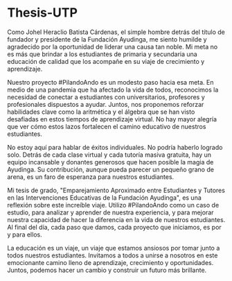 # Thesis-UTP
Como Johel Heraclio Batista Cárdenas, el simple hombre detrás del título de fundador y presidente de la Fundación Ayudinga, me siento humilde y agradecido por la oportunidad de liderar una causa tan noble. Mi meta no es más que brindar a los estudiantes de primaria y secundaria una educación de calidad que los acompañe en su viaje de crecimiento y aprendizaje.

Nuestro proyecto #PilandoAndo es un modesto paso hacia esa meta. En medio de una pandemia que ha afectado la vida de todos, reconocimos la necesidad de conectar a estudiantes con universitarios, profesores y profesionales dispuestos a ayudar. Juntos, nos proponemos reforzar habilidades clave como la aritmética y el álgebra que se han visto desafiadas en estos tiempos de aprendizaje virtual. No hay mayor alegría que ver cómo estos lazos fortalecen el camino educativo de nuestros estudiantes.

No estoy aquí para hablar de éxitos individuales. No podría haberlo logrado solo. Detrás de cada clase virtual y cada tutoría masiva gratuita, hay un equipo incansable y donantes generosos que hacen posible la magia de Ayudinga. Su contribución, aunque pueda parecer un pequeño grano de arena, es un faro de esperanza para nuestros estudiantes.

Mi tesis de grado, "Emparejamiento Aproximado entre Estudiantes y Tutores en las Intervenciones Educativas de la Fundación Ayudinga", es una reflexión sobre este increíble viaje. Utilizo #PilandoAndo como un caso de estudio, para analizar y aprender de nuestra experiencia, y para mejorar nuestra capacidad de hacer la diferencia en la vida de nuestros estudiantes. Al final del día, cada paso que damos, cada proyecto que iniciamos, es por y para ellos. 

La educación es un viaje, un viaje que estamos ansiosos por tomar junto a todos nuestros estudiantes. Invitamos a todos a unirse a nosotros en este emocionante camino lleno de aprendizaje, crecimiento y oportunidades. Juntos, podemos hacer un cambio y construir un futuro más brillante.